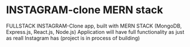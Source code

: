# INSTAGRAM-clone MERN stack
FULLSTACK INSTAGRAM-Clone app, built with MERN STACK (MongoDB, Express.js, React.js, Node.js) 
Application will have full functionality as just as reall Instagram has (project is in process of building)
